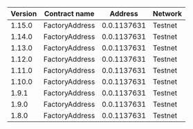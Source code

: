 | Version | Contract name  | Address      | Network    | 
|---------|----------------|--------------|------------|
| 1.15.0  | FactoryAddress | 0.0.1137631  | Testnet    |
| 1.14.0  | FactoryAddress | 0.0.1137631  | Testnet    |
| 1.13.0  | FactoryAddress | 0.0.1137631  | Testnet    |
| 1.12.0  | FactoryAddress | 0.0.1137631  | Testnet    |
| 1.11.0  | FactoryAddress | 0.0.1137631  | Testnet    |
| 1.10.0  | FactoryAddress | 0.0.1137631  | Testnet    |
| 1.9.1   | FactoryAddress | 0.0.1137631  | Testnet    |
| 1.9.0   | FactoryAddress | 0.0.1137631  | Testnet    |
| 1.8.0   | FactoryAddress | 0.0.1137631  | Testnet    |